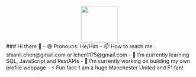 <div id="header" align="center">
  <img src="https://media.giphy.com/media/gjrYDwbjnK8x36xZIO/giphy.gif", width="100"/>
</div>
### Hi there 👋
- 😄 Pronouns: He/Him
- 📫 How to reach me: shianli.chen@gmail.com or lchen1175@gmail.com
- 🌱 I’m currently learning SQL, JavaScript and RestAPIs 
- 🔭 I’m currently working on building my own profile webpage
- ⚡ Fun fact: I am a huge Manchester United and F1 fan!

<!--
**ShianLiChen/ShianLiChen** is a ✨ _special_ ✨ repository because its `README.md` (this file) appears on your GitHub profile.

Here are some ideas to get you started:

- 🔭 I’m currently working on ...
- 🌱 I’m currently learning ...
- 👯 I’m looking to collaborate on ...
- 🤔 I’m looking for help with ...
- 💬 Ask me about ...
- 📫 How to reach me: ...
- 😄 Pronouns: ...
- ⚡ Fun fact: ...
-->
